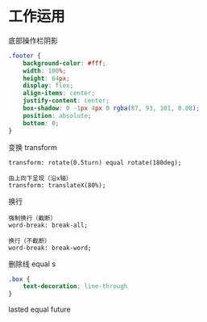 # 工作运用


底部操作栏阴影
```css
.footer {
    background-color: #fff;
    width: 100%;
    height: 64px;
    display: flex;
    align-items: center;
    justify-content: center;
    box-shadow: 0 -1px 4px 0 rgba(87, 93, 101, 0.08);
    position: absolute;
    bottom: 0;
}
```

变换 transform
```
transform: rotate(0.5turn) equal rotate(180deg);

由上向下呈现（沿x轴）
transform: translateX(80%);
```

换行
```
强制换行（截断）
word-break: break-all;

换行（不截断）
word-break: break-word;
```

删除线 equal s

```css
.box {
    text-decoration: line-through
}
```

lasted equal future